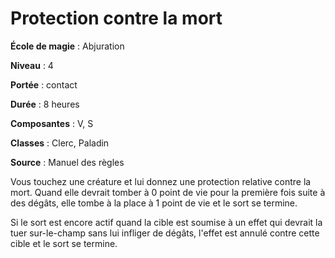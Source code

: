 # Protection contre la mort

**École de magie** : Abjuration

**Niveau** : 4

**Portée** : contact

**Durée** : 8 heures

**Composantes** : V, S

**Classes** : Clerc, Paladin

**Source** : Manuel des règles

Vous touchez une créature et lui donnez une protection relative contre la mort. Quand elle devrait tomber à 0 point de vie pour la première fois suite à des dégâts, elle tombe à la place à 1 point de vie et le sort se termine.

Si le sort est encore actif quand la cible est soumise à un effet qui devrait la tuer sur-le-champ sans lui infliger de dégâts, l'effet est annulé contre cette cible et le sort se termine.

